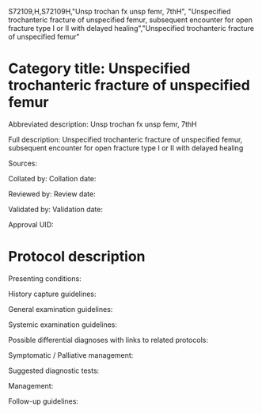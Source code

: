 S72109,H,S72109H,"Unsp trochan fx unsp femr, 7thH", "Unspecified trochanteric fracture of unspecified femur, subsequent encounter for open fracture type I or II with delayed healing","Unspecified trochanteric fracture of unspecified femur"
# Category title: Unspecified trochanteric fracture of unspecified femur

Abbreviated description: Unsp trochan fx unsp femr, 7thH

Full description: Unspecified trochanteric fracture of unspecified femur, subsequent encounter for open fracture type I or II with delayed healing

Sources:

Collated by:
Collation date:

Reviewed by:
Review date:

Validated by:
Validation date:

Approval UID:

# Protocol description

Presenting conditions:

History capture guidelines:

General examination guidelines:

Systemic examination guidelines:

Possible differential diagnoses with links to related protocols:

Symptomatic / Palliative management:

Suggested diagnostic tests:

Management:

Follow-up guidelines:
